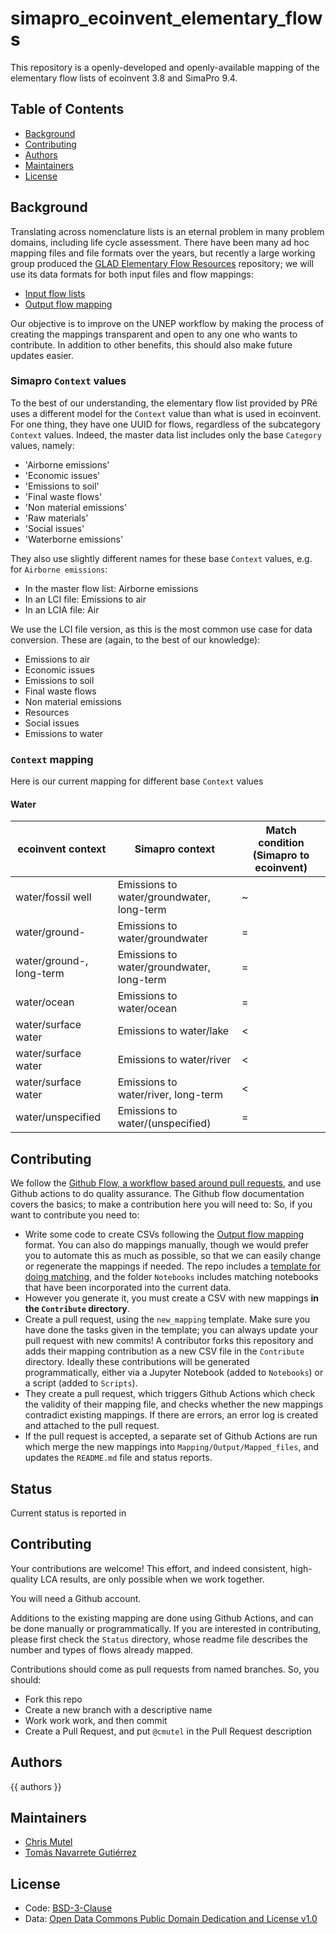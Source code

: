 # simapro_ecoinvent_elementary_flows

This repository is a openly-developed and openly-available mapping of the elementary flow lists of ecoinvent 3.8 and SimaPro 9.4.

## Table of Contents

- [Background](#background)
- [Contributing](#contributing)
- [Authors](#authors)
- [Maintainers](#maintainers)
- [License](#license)

## Background

Translating across nomenclature lists is an eternal problem in many problem domains, including life cycle assessment. There have been many ad hoc mapping files and file formats over the years, but recently a large working group produced the [GLAD Elementary Flow Resources](https://github.com/UNEP-Economy-Division/GLAD-ElementaryFlowResources) repository; we will use its data formats for both input files and flow mappings:

* [Input flow lists](https://github.com/UNEP-Economy-Division/GLAD-ElementaryFlowResources/blob/master/Formats/FlowList.md)
* [Output flow mapping](https://github.com/UNEP-Economy-Division/GLAD-ElementaryFlowResources/blob/master/Formats/FlowMapping.md)

Our objective is to improve on the UNEP workflow by making the process of creating the mappings transparent and open to any one who wants to contribute. In addition to other benefits, this should also make future updates easier.

### Simapro `Context` values

To the best of our understanding, the elementary flow list provided by PRé uses a different model for the `Context` value than what is used in ecoinvent. For one thing, they have one UUID for flows, regardless of the subcategory `Context` values. Indeed, the master data list includes only the base `Category` values, namely:

* 'Airborne emissions'
* 'Economic issues'
* 'Emissions to soil'
* 'Final waste flows'
* 'Non material emissions'
* 'Raw materials'
* 'Social issues'
* 'Waterborne emissions'

They also use slightly different names for these base `Context` values, e.g. for `Airborne emissions`:

* In the master flow list: Airborne emissions
* In an LCI file: Emissions to air
* In an LCIA file: Air

We use the LCI file version, as this is the most common use case for data conversion. These are (again, to the best of our knowledge):

* Emissions to air
* Economic issues
* Emissions to soil
* Final waste flows
* Non material emissions
* Resources
* Social issues
* Emissions to water

### `Context` mapping

Here is our current mapping for different base `Context` values

#### Water

| ecoinvent context | Simapro context | Match condition (Simapro to ecoinvent) |
| ----------------- | --------------- | -------------------------------------- |
| water/fossil well | Emissions to water/groundwater, long-term | ~ |
| water/ground- | Emissions to water/groundwater | = |
| water/ground-, long-term | Emissions to water/groundwater, long-term | = |
| water/ocean | Emissions to water/ocean | = |
| water/surface water | Emissions to water/lake | < |
| water/surface water | Emissions to water/river | < |
| water/surface water | Emissions to water/river, long-term | < |
| water/unspecified | Emissions to water/(unspecified) | = |

## Contributing

We follow the [Github Flow, a workflow based around pull requests](https://docs.github.com/en/get-started/quickstart/github-flow), and use Github actions to do quality assurance. The Github flow documentation covers the basics; to make a contribution here you will need to:
So, if you want to contribute you need to:

* Write some code to create CSVs following the [Output flow mapping](https://github.com/UNEP-Economy-Division/GLAD-ElementaryFlowResources/blob/master/Formats/FlowMapping.md) format. You can also do mappings manually, though we would prefer you to automate this as much as possible, so that we can easily change or regenerate the mappings if needed. The repo includes a [template for doing matching](https://github.com/brightway-lca/simapro_ecoinvent_elementary_flows/blob/main/Notebooks/Template%20matching%20notebook.ipynb), and the folder `Notebooks` includes matching notebooks that have been incorporated into the current data.
* However you generate it, you must create a CSV with new mappings **in the `Contribute` directory**.
* Create a pull request, using the `new_mapping` template. Make sure you have done the tasks given in the template; you can always update your pull request with new commits!
A contributor forks this repository and adds their mapping contribution as a new CSV file in the `Contribute` directory. Ideally these contributions will be generated programmatically, either via a Jupyter Notebook (added to `Notebooks`) or a script (added to `Scripts`).
* They create a pull request, which triggers Github Actions which check the validity of their mapping file, and checks whether the new mappings contradict existing mappings. If there are errors, an error log is created and attached to the pull request.
* If the pull request is accepted, a separate set of Github Actions are run which merge the new mappings into `Mapping/Output/Mapped_files`, and updates the `README.md` file and status reports.

## Status

Current status is reported in

## Contributing

Your contributions are welcome! This effort, and indeed consistent, high-quality LCA results, are only possible when we work together.

You will need a Github account.

Additions to the existing mapping are done using Github Actions, and can be done manually or programmatically. If you are interested in contributing, please first check the `Status` directory, whose readme file describes the number and types of flows already mapped.

Contributions should come as pull requests from named branches. So, you should:

* Fork this repo
* Create a new branch with a descriptive name
* Work work work, and then commit
* Create a Pull Request, and put `@cmutel` in the Pull Request description

## Authors

{{ authors }}

## Maintainers

* [Chris Mutel](https://github.com/cmutel/)
* [Tomás Navarrete Gutiérrez](https://github.com/tngtudor)

## License

* Code: [BSD-3-Clause](https://github.com/brightway-lca/bw_processing/blob/master/LICENSE)
* Data: [Open Data Commons Public Domain Dedication and License v1.0](http://opendatacommons.org/licenses/pddl/)
